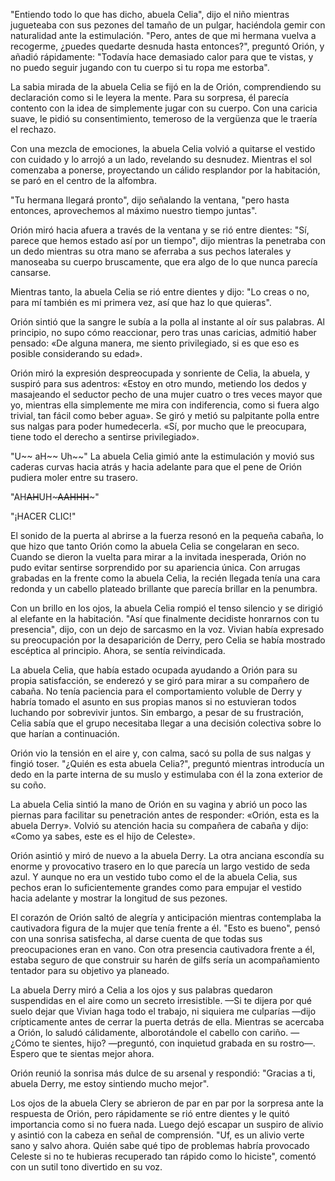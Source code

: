 
"Entiendo todo lo que has dicho, abuela Celia", dijo el niño mientras jugueteaba con sus pezones del tamaño de un pulgar, haciéndola gemir con naturalidad ante la estimulación. "Pero, antes de que mi hermana vuelva a recogerme, ¿puedes quedarte desnuda hasta entonces?", preguntó Orión, y añadió rápidamente: "Todavía hace demasiado calor para que te vistas, y no puedo seguir jugando con tu cuerpo si tu ropa me estorba".

La sabia mirada de la abuela Celia se fijó en la de Orión, comprendiendo su declaración como si le leyera la mente. Para su sorpresa, él parecía contento con la idea de simplemente jugar con su cuerpo. Con una caricia suave, le pidió su consentimiento, temeroso de la vergüenza que le traería el rechazo.

Con una mezcla de emociones, la abuela Celia volvió a quitarse el vestido con cuidado y lo arrojó a un lado, revelando su desnudez. Mientras el sol comenzaba a ponerse, proyectando un cálido resplandor por la habitación, se paró en el centro de la alfombra.

"Tu hermana llegará pronto", dijo señalando la ventana, "pero hasta entonces, aprovechemos al máximo nuestro tiempo juntas".

Orión miró hacia afuera a través de la ventana y se rió entre dientes: "Sí, parece que hemos estado así por un tiempo", dijo mientras la penetraba con un dedo mientras su otra mano se aferraba a sus pechos laterales y manoseaba su cuerpo bruscamente, que era algo de lo que nunca parecía cansarse.

Mientras tanto, la abuela Celia se rió entre dientes y dijo: "Lo creas o no, para mí también es mi primera vez, así que haz lo que quieras".

Orión sintió que la sangre le subía a la polla al instante al oír sus palabras. Al principio, no supo cómo reaccionar, pero tras unas caricias, admitió haber pensado: «De alguna manera, me siento privilegiado, si es que eso es posible considerando su edad».

Orión miró la expresión despreocupada y sonriente de Celia, la abuela, y suspiró para sus adentros: «Estoy en otro mundo, metiendo los dedos y masajeando el seductor pecho de una mujer cuatro o tres veces mayor que yo, mientras ella simplemente me mira con indiferencia, como si fuera algo trivial, tan fácil como beber agua». Se giró y metió su palpitante polla entre sus nalgas para poder humedecerla. «Sí, por mucho que le preocupara, tiene todo el derecho a sentirse privilegiado».

"U~~ aH~~ Uh~~" La abuela Celia gimió ante la estimulación y movió sus caderas curvas hacia atrás y hacia adelante para que el pene de Orión pudiera moler entre su trasero.

"AH~~AH~~UH~~~AAHHH~~~"

"¡HACER CLIC!"

El sonido de la puerta al abrirse a la fuerza resonó en la pequeña cabaña, lo que hizo que tanto Orión como la abuela Celia se congelaran en seco. Cuando se dieron la vuelta para mirar a la invitada inesperada, Orión no pudo evitar sentirse sorprendido por su apariencia única. Con arrugas grabadas en la frente como la abuela Celia, la recién llegada tenía una cara redonda y un cabello plateado brillante que parecía brillar en la penumbra.

Con un brillo en los ojos, la abuela Celia rompió el tenso silencio y se dirigió al elefante en la habitación. "Así que finalmente decidiste honrarnos con tu presencia", dijo, con un dejo de sarcasmo en la voz. Vivian había expresado su preocupación por la desaparición de Derry, pero Celia se había mostrado escéptica al principio. Ahora, se sentía reivindicada.

La abuela Celia, que había estado ocupada ayudando a Orión para su propia satisfacción, se enderezó y se giró para mirar a su compañero de cabaña. No tenía paciencia para el comportamiento voluble de Derry y habría tomado el asunto en sus propias manos si no estuvieran todos luchando por sobrevivir juntos. Sin embargo, a pesar de su frustración, Celia sabía que el grupo necesitaba llegar a una decisión colectiva sobre lo que harían a continuación.

Orión vio la tensión en el aire y, con calma, sacó su polla de sus nalgas y fingió toser. "¿Quién es esta abuela Celia?", preguntó mientras introducía un dedo en la parte interna de su muslo y estimulaba con él la zona exterior de su coño.

La abuela Celia sintió la mano de Orión en su vagina y abrió un poco las piernas para facilitar su penetración antes de responder: «Orión, esta es la abuela Derry». Volvió su atención hacia su compañera de cabaña y dijo: «Como ya sabes, este es el hijo de Celeste».

Orión asintió y miró de nuevo a la abuela Derry. La otra anciana escondía su enorme y provocativo trasero en lo que parecía un largo vestido de seda azul. Y aunque no era un vestido tubo como el de la abuela Celia, sus pechos eran lo suficientemente grandes como para empujar el vestido hacia adelante y mostrar la longitud de sus pezones.

El corazón de Orión saltó de alegría y anticipación mientras contemplaba la cautivadora figura de la mujer que tenía frente a él. "Esto es bueno", pensó con una sonrisa satisfecha, al darse cuenta de que todas sus preocupaciones eran en vano. Con otra presencia cautivadora frente a él, estaba seguro de que construir su harén de gilfs sería un acompañamiento tentador para su objetivo ya planeado.

La abuela Derry miró a Celia a los ojos y sus palabras quedaron suspendidas en el aire como un secreto irresistible. —Si te dijera por qué suelo dejar que Vivian haga todo el trabajo, ni siquiera me culparías —dijo crípticamente antes de cerrar la puerta detrás de ella. Mientras se acercaba a Orión, lo saludó cálidamente, alborotándole el cabello con cariño. —¿Cómo te sientes, hijo? —preguntó, con inquietud grabada en su rostro—. Espero que te sientas mejor ahora.

Orión reunió la sonrisa más dulce de su arsenal y respondió: "Gracias a ti, abuela Derry, me estoy sintiendo mucho mejor".

Los ojos de la abuela Clery se abrieron de par en par por la sorpresa ante la respuesta de Orión, pero rápidamente se rió entre dientes y le quitó importancia como si no fuera nada. Luego dejó escapar un suspiro de alivio y asintió con la cabeza en señal de comprensión. "Uf, es un alivio verte sano y salvo ahora. Quién sabe qué tipo de problemas habría provocado Celeste si no te hubieras recuperado tan rápido como lo hiciste", comentó con un sutil tono divertido en su voz.